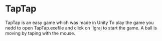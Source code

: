 # TapTap
TapTap is an easy game which was made in Unity
To play the game you nedd to open TapTap.exefile and click on 'Igraj to start the game. A ball is moving by taping with the mouse.
